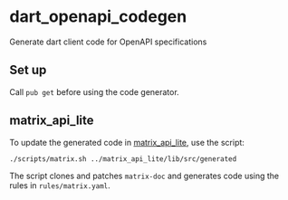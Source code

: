 # dart_openapi_codegen

Generate dart client code for OpenAPI specifications

## Set up

Call `pub get` before using the code generator.

## matrix_api_lite

To update the generated code in [matrix_api_lite](https://gitlab.com/famedly/company/frontend/libraries/matrix_api_lite), use the script:
```
./scripts/matrix.sh ../matrix_api_lite/lib/src/generated
```
The script clones and patches `matrix-doc` and generates code using the rules in `rules/matrix.yaml`.
